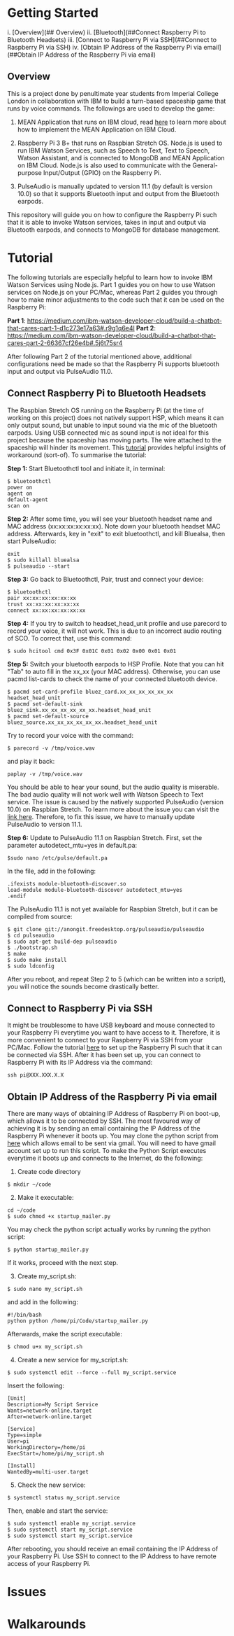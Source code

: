# Getting Started
i. [Overview](## Overview)
ii. [Bluetooth](##Connect Raspberry Pi to Bluetooth Headsets)
iii. [Connect to Raspberry Pi via SSH](##Connect to Raspberry Pi via SSH)
iv. [Obtain IP Address of the Raspberry Pi via email](##Obtain IP Address of the Raspberry Pi via email)

## Overview
This is a project done by penultimate year students from Imperial College London in collaboration with IBM to build a turn-based spaceship game that runs by voice commands. The followings are used to develop the game:

1. MEAN Application that runs on IBM cloud, read [here](https://github.com/kuzhankuixiong/IBMSocialGame/blob/master/README.md) to learn more about how to implement the MEAN Application on IBM Cloud.

2. Raspberry Pi 3 B+ that runs on Raspbian Stretch OS. Node.js is used to run IBM Watson Services, such as Speech to Text, Text to Speech, Watson Assistant, and is connected to MongoDB and MEAN Application on IBM Cloud. Node.js is also used to communicate with the General-purpose Input/Output (GPIO) on the Raspberry Pi. 

3. PulseAudio is manually updated to version 11.1 (by default is version 10.0) so that it supports Bluetooth input and output from the Bluetooth earpods. 

This repository will guide you on how to configure the Raspberry Pi such that it is able to invoke Watson services, takes in input and output via Bluetooth earpods, and connects to MongoDB for database management. 

# Tutorial
The following tutorials are especially helpful to learn how to invoke IBM Watson Services using Node.js. Part 1 guides you on how to use Watson services on Node.js on your PC/Mac, whereas Part 2 guides you through how to make minor adjustments to the code such that it can be used on the Raspberry Pi:

**Part 1**: https://medium.com/ibm-watson-developer-cloud/build-a-chatbot-that-cares-part-1-d1c273e17a63#.r9g1q6e4l
**Part 2**: https://medium.com/ibm-watson-developer-cloud/build-a-chatbot-that-cares-part-2-66367cf26e4b#.5j6t75sr4

After following Part 2 of the tutorial mentioned above, additional configurations need be made so that the Raspberry Pi supports bluetooth input and output via PulseAudio 11.0.

## Connect Raspberry Pi to Bluetooth Headsets
The Raspbian Stretch OS running on the Raspberry Pi (at the time of working on this project) does not natively support HSP, which means it can only output sound, but unable to input sound via the mic of the bluetooth earpods. Using USB connected mic as sound input is not ideal for this project because the spaceship has moving parts. The wire attached to the spaceship will hinder its movement. This [tutorial](http://youness.net/raspberry-pi/how-to-connect-bluetooth-headset-or-speaker-to-raspberry-pi-3) provides helpful insights of workaround (sort-of). To summarise the tutorial:

**Step 1:** Start Bluetoothctl tool and initiate it, in terminal:
```
$ bluetoothctl
power on
agent on
default-agent
scan on
```

**Step 2:** After some time, you will see your bluetooth headset name and MAC address (xx:xx:xx:xx:xx:xx). Note down your bluetooth headset MAC address. Afterwards, key in "exit" to exit bluetoothctl, and kill Bluealsa, then start PulseAudio:
```
exit
$ sudo killall bluealsa
$ pulseaudio --start
```

**Step 3:** Go back to Bluetoothctl, Pair, trust and connect your device:
```
$ bluetoothctl
pair xx:xx:xx:xx:xx:xx
trust xx:xx:xx:xx:xx:xx
connect xx:xx:xx:xx:xx:xx
```
**Step 4:** If you try to switch to headset_head_unit profile and use parecord to record your voice, it will not work. This is due to an incorrect audio routing of SCO. To correct that, use this command:
```
$ sudo hcitool cmd 0x3F 0x01C 0x01 0x02 0x00 0x01 0x01
```

**Step 5:** Switch your bluetooth earpods to HSP Profile. Note that you can hit "Tab" to auto fill in the xx_xx (your MAC address). Otherwise, you can use pacmd list-cards to check the name of your connected bluetooth device.
```
$ pacmd set-card-profile bluez_card.xx_xx_xx_xx_xx_xx headset_head_unit
$ pacmd set-default-sink bluez_sink.xx_xx_xx_xx_xx_xx.headset_head_unit
$ pacmd set-default-source bluez_source.xx_xx_xx_xx_xx_xx.headset_head_unit
```

Try to record your voice with the command: 
```
$ parecord -v /tmp/voice.wav
```
and play it back:
```
paplay -v /tmp/voice.wav
```

You should be able to hear your sound, but the audio quality is miserable. The bad audio quality will not work well with Watson Speech to Text service. The issue is caused by the natively supported PulseAudio (version 10.0) on Raspbian Stretch. To learn more about the issue you can visit the [link here](https://github.com/raspberrypi/linux/issues/2229). Therefore, to fix this issue, we have to manually update PulseAudio to version 11.1.

**Step 6:** Update to PulseAudio 11.1 on Raspbian Stretch. First, set the parameter autodetect_mtu=yes in default.pa:
```
$sudo nano /etc/pulse/default.pa
```
In the file, add in the following:
```
.ifexists module-bluetooth-discover.so
load-module module-bluetooth-discover autodetect_mtu=yes
.endif
```
The PulseAudio 11.1 is not yet available for Raspbian Stretch, but it can be compiled from source:
```
$ git clone git://anongit.freedesktop.org/pulseaudio/pulseaudio
$ cd pulseaudio
$ sudo apt-get build-dep pulseaudio
$ ./bootstrap.sh
$ make
$ sudo make install
$ sudo ldconfig
```

After you reboot, and repeat Step 2 to 5 (which can be written into a script), you will notice the sounds become drastically better. 

## Connect to Raspberry Pi via SSH 
It might be troublesome to have USB keyboard and mouse connected to your Raspberry Pi everytime you want to have access to it. Therefore, it is more convenient to connect to your Raspberry Pi via SSH from your PC/Mac. Follow the tutorial [here](https://www.raspberrypi.org/documentation/remote-access/ssh/) to set up the Raspberry Pi such that it can be connected via SSH. After it has been set up, you can connect to Raspberry Pi with its IP Address via the command:
```
ssh pi@XXX.XXX.X.X
```

## Obtain IP Address of the Raspberry Pi via email
There are many ways of obtaining IP Address of Raspberry Pi on boot-up, which allows it to be connected by SSH. The most favoured way of achieving it is by sending an email containing the IP Address of the Raspberry Pi whenever it boots up. You may clone the python script from [here](https://gist.github.com/johnantoni/8199088) which allows email to be sent via gmail. You will need to have gmail account set up to run this script. To make the Python Script executes everytime it boots up and connects to the Internet, do the following:

1. Create code directory
```
$ mkdir ~/code
```

2. Make it executable:
```
cd ~/code
$ sudo chmod +x startup_mailer.py
```
You may check the python script actually works by running the python script:
```
$ python startup_mailer.py
```
If it works, proceed with the next step.

3. Create my_script.sh:
```
$ sudo nano my_script.sh
```
and add in the following:
```
#!/bin/bash
python python /home/pi/Code/startup_mailer.py
```
Afterwards, make the script executable:
```
$ chmod u+x my_script.sh
```

4. Create a new service for my_script.sh:
```
$ sudo systemctl edit --force --full my_script.service
```
Insert the following:
```
[Unit]
Description=My Script Service
Wants=network-online.target
After=network-online.target

[Service]
Type=simple
User=pi
WorkingDirectory=/home/pi
ExecStart=/home/pi/my_script.sh

[Install]
WantedBy=multi-user.target
```

5. Check the new service:
```
$ systemctl status my_script.service
```
Then, enable and start the service:
```
$ sudo systemctl enable my_script.service
$ sudo systemctl start my_script.service
$ sudo systemctl start my_script.service
```

After rebooting, you should receive an email containing the IP Address of your Raspberry Pi. Use SSH to connect to the IP Address to have remote access of your Raspberry Pi. 

# Issues
# Walkarounds
